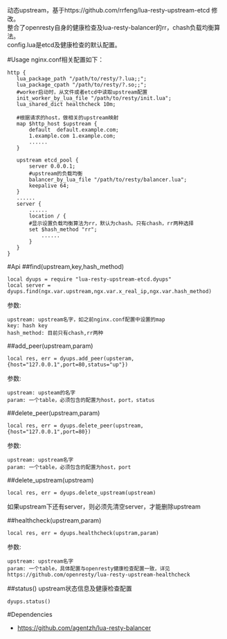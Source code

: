 动态upstream，基于https://github.com/rrfeng/lua-resty-upstream-etcd 修改。   
整合了openresty自身的健康检查及lua-resty-balancer的rr，chash负载均衡算法。   
config.lua是etcd及健康检查的默认配置。

#Usage
nginx.conf相关配置如下：
```
http {
   lua_package_path "/path/to/resty/?.lua;;";
   lua_package_cpath "/path/to/resty/?.so;;";
   #worker启动时，从文件或者etcd中读取upstream配置
   init_worker_by_lua_file "/path/to/resty/init.lua";
   lua_shared_dict healthcheck 10m;

   #根据请求的host，做相关的upstream映射
   map $http_host $upstream {
       default  default.example.com;
       1.example.com 1.example.com;
       ......
   }

   upstream etcd_pool {
       server 0.0.0.1;
       #upstream的负载均衡
       balancer_by_lua_file "/path/to/resty/balancer.lua";
       keepalive 64;
   }
   ......
   server {
       ......
       location / {
	   #显示设置负载均衡算法为rr，默认为chash。只有chash，rr两种选择
	   set $hash_method "rr";
           ......
       }
   }
}
```

#Api
##find(upstream,key,hash_method)
```
local dyups = require "lua-resty-upstream-etcd.dyups"
local server = dyups.find(ngx.var.upstream,ngx.var.x_real_ip,ngx.var.hash_method)
```
参数:
```
upstream: upstream名字，如之前nginx.conf配置中设置的map
key: hash key
hash_method: 目前只有chash,rr两种
```

##add_peer(upstream,param)
```
local res, err = dyups.add_peer(upsteram,{host="127.0.0.1",port=80,status="up"})
```
参数:
```
upstream: upsteam的名字
param: 一个table，必须包含的配置为host，port，status
```

##delete_peer(upstream,param)
```
local res, err = dyups.delete_peer(upstream,{host="127.0.0.1",port=80})
```
参数:
```
upstream: upstream名字
param: 一个table，必须包含的配置为host，port
```

##delete_upstream(upstream)
```
local res, err = dyups.delete_upstream(upstream)
```
如果upstream下还有server，则必须先清空server，才能删除upstream

##healthcheck(upstream,param)
```
local res, err = dyups.healthcheck(upstram,param)
```
参数:
```
upstream: upstream名字
param: 一个table，具体配置与openresty健康检查配置一致，详见https://github.com/openresty/lua-resty-upstream-healthcheck
```

##status()
upstream状态信息及健康检查配置
```
dyups.status()
```

#Dependencies
- https://github.com/agentzh/lua-resty-balancer
